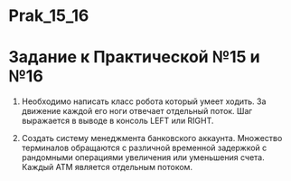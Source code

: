 # Prak_15_16
# Задание к Практической №15 и №16

1. Необходимо написать класс робота который умеет ходить. За движение каждой его ноги отвечает отдельный поток. Шаг выражается в выводе в консоль LEFT или RIGHT. 

2. Создать систему менеджмента банковского аккаунта. Множество терминалов обращаются с различной временной задержкой с рандомными операциями увеличения или уменьшения счета. Каждый ATM является отдельным потоком.
